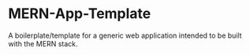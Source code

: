 # MERN-App-Template
A boilerplate/template for a generic web application intended to be built with the MERN stack.

